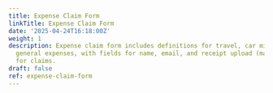```yaml
---
title: Expense Claim Form
linkTitle: Expense Claim Form
date: '2025-04-24T16:18:00Z'
weight: 1
description: Expense claim form includes definitions for travel, car mileage, and
  general expenses, with fields for name, email, and receipt upload (max. 300 MB)
  for claims.
draft: false
ref: expense-claim-form
---
```


